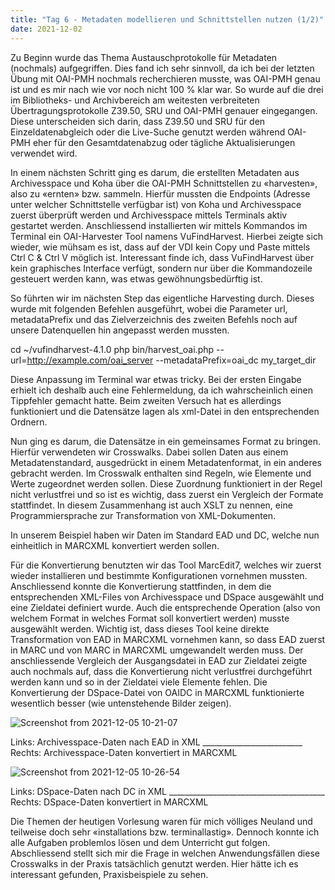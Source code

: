 ```yaml
---
title: "Tag 6 - Metadaten modellieren und Schnittstellen nutzen (1/2)"
date: 2021-12-02
---
```

Zu Beginn wurde das Thema Austauschprotokolle für Metadaten (nochmals) aufgegriffen. Dies fand ich sehr sinnvoll, da ich bei der letzten Übung mit OAI-PMH nochmals recherchieren musste, was OAI-PMH genau ist und es mir nach wie vor noch nicht 100 % klar war. So wurde auf die drei im Bibliotheks- und Archivbereich am weitesten verbreiteten Übertragungsprotokolle Z39.50, SRU und OAI-PMH genauer eingegangen. Diese unterscheiden sich darin, dass Z39.50 und SRU für den Einzeldatenabgleich oder die Live-Suche genutzt werden während OAI-PMH eher für den Gesamtdatenabzug oder tägliche Aktualisierungen verwendet wird. 

In einem nächsten Schritt ging es darum, die erstellten Metadaten aus Archivesspace und Koha über die OAI-PMH Schnittstellen zu «harvesten», also zu «ernten» bzw. sammeln. Hierfür mussten die Endpoints (Adresse unter welcher Schnittstelle verfügbar ist) von Koha und Archivesspace zuerst überprüft werden und Archivesspace mittels Terminals aktiv gestartet werden. Anschliessend installierten wir mittels Kommandos im Terminal ein OAI-Harvester Tool namens VuFindHarvest. Hierbei zeigte sich wieder, wie mühsam es ist, dass auf der VDI kein Copy und Paste mittels Ctrl C & Ctrl V möglich ist. Interessant finde ich, dass VuFindHarvest über kein graphisches Interface verfügt, sondern nur über die Kommandozeile gesteuert werden kann, was etwas gewöhnungsbedürftig ist. 

So führten wir im nächsten Step das eigentliche Harvesting durch. Dieses wurde mit folgenden Befehlen ausgeführt, wobei die Parameter url, metadataPrefix und das Zielverzeichnis des zweiten Befehls noch auf unsere Datenquellen hin angepasst werden mussten.

cd ~/vufindharvest-4.1.0
php bin/harvest_oai.php --url=http://example.com/oai_server --metadataPrefix=oai_dc my_target_dir

Diese Anpassung im Terminal war etwas tricky. Bei der ersten Eingabe erhielt ich deshalb auch eine Fehlermeldung, da ich wahrscheinlich einen Tippfehler gemacht hatte. Beim zweiten Versuch hat es allerdings funktioniert und die Datensätze lagen als xml-Datei in den entsprechenden Ordnern. 

Nun ging es darum, die Datensätze in ein gemeinsames Format zu bringen. Hierfür verwendeten wir Crosswalks. Dabei sollen Daten aus einem Metadatenstandard, ausgedrückt in einem Metadatenformat, in ein anderes gebracht werden. Im Crosswalk enthalten sind Regeln, wie Elemente und Werte zugeordnet werden sollen. Diese Zuordnung funktioniert in der Regel nicht verlustfrei und so ist es wichtig, dass zuerst ein Vergleich der Formate stattfindet. In diesem Zusammenhang ist auch XSLT zu nennen, eine Programmiersprache zur Transformation von XML-Dokumenten.

In unserem Beispiel haben wir Daten im Standard EAD und DC, welche nun einheitlich in MARCXML konvertiert werden sollen. 

Für die Konvertierung benutzten wir das Tool MarcEdit7, welches wir zuerst wieder installieren und bestimmte Konfigurationen vornehmen mussten. Anschliessend konnte die Konvertierung stattfinden, in dem die entsprechenden XML-Files von Archivesspace und DSpace ausgewählt und eine Zieldatei definiert wurde. Auch die entsprechende Operation (also von welchem Format in welches Format soll konvertiert werden) musste ausgewählt werden. Wichtig ist, dass dieses Tool keine direkte Transformation von EAD in MARCXML vornehmen kann, so dass EAD zuerst in MARC und von MARC in MARCXML umgewandelt werden muss. Der anschliessende Vergleich der Ausgangsdatei in EAD zur Zieldatei zeigte auch nochmals auf, dass die Konvertierung nicht verlustfrei durchgeführt werden kann und so in der Zieldatei viele Elemente fehlen. Die Konvertierung der DSpace-Datei von OAIDC in MARCXML funktionierte wesentlich besser (wie untenstehende Bilder zeigen).


![Screenshot from 2021-12-05 10-21-07](https://user-images.githubusercontent.com/90821878/144741454-dbca9e6a-f954-454b-bf2c-5c4f70c5414b.png)

Links: Archivesspace-Daten nach EAD in XML _________________________ Rechts: Archivesspace-Daten konvertiert in MARCXML

![Screenshot from 2021-12-05 10-26-54](https://user-images.githubusercontent.com/90821878/144741455-4672907f-3728-4624-bd70-3c50108768db.png)

Links: DSpace-Daten nach DC in XML _______________________________________ Rechts: DSpace-Daten konvertiert in MARCXML

Die Themen der heutigen Vorlesung waren für mich völliges Neuland und teilweise doch sehr «installations bzw. terminallastig». Dennoch konnte ich alle Aufgaben problemlos lösen und dem Unterricht gut folgen. Abschliessend stellt sich mir die Frage in welchen Anwendungsfällen diese Crosswalks in der Praxis tatsächlich genutzt werden. Hier hätte ich es interessant gefunden, Praxisbeispiele zu sehen. 
